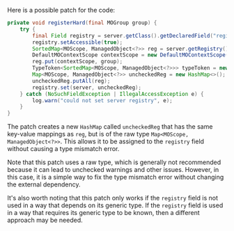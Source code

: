 Here is a possible patch for the code:

```java
private void registerHard(final MOGroup group) {
    try {
        final Field registry = server.getClass().getDeclaredField("registry");
        registry.setAccessible(true);
        SortedMap<MOScope, ManagedObject<?>> reg = server.getRegistry();
        DefaultMOContextScope contextScope = new DefaultMOContextScope(new OctetString(""), group.getScope());
        reg.put(contextScope, group);
        TypeToken<SortedMap<MOScope, ManagedObject<?>>> typeToken = new TypeToken<SortedMap<MOScope, ManagedObject<?>>>(){};
        Map<MOScope, ManagedObject<?>> uncheckedReg = new HashMap<>();
        uncheckedReg.putAll(reg);
        registry.set(server, uncheckedReg);
    } catch (NoSuchFieldException | IllegalAccessException e) {
        log.warn("could not set server registry", e);
    }
}
```

The patch creates a new `HashMap` called `uncheckedReg` that has the same key-value mappings as `reg`, but is of the raw type `Map<MOScope, ManagedObject<?>>`. This allows it to be assigned to the `registry` field without causing a type mismatch error.

Note that this patch uses a raw type, which is generally not recommended because it can lead to unchecked warnings and other issues. However, in this case, it is a simple way to fix the type mismatch error without changing the external dependency.

It's also worth noting that this patch only works if the `registry` field is not used in a way that depends on its generic type. If the `registry` field is used in a way that requires its generic type to be known, then a different approach may be needed.